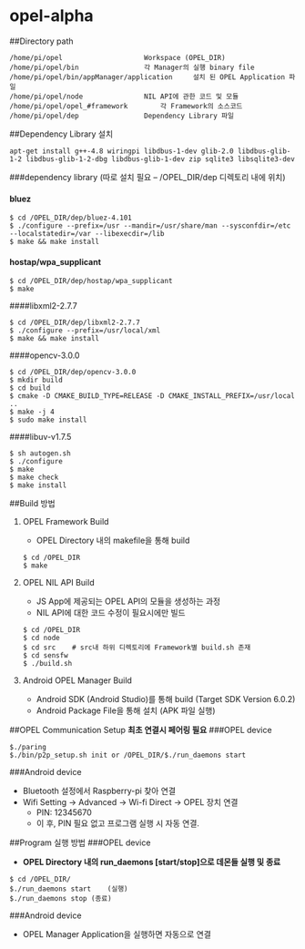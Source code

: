 # opel-alpha
##Directory path
```
/home/pi/opel 					 Workspace (OPEL_DIR)
/home/pi/opel/bin  				 각 Manager의 실행 binary file 
/home/pi/opel/bin/appManager/application	 설치 된 OPEL Application 파일
/home/pi/opel/node 				 NIL API에 관한 코드 및 모듈
/home/pi/opel/opel_#framework 		 각 Framework의 소스코드
/home/pi/opel/dep 				 Dependency Library 파일
```
##Dependency Library 설치
```
apt-get install g++-4.8 wiringpi libdbus-1-dev glib-2.0 libdbus-glib-1-2 libdbus-glib-1-2-dbg libdbus-glib-1-dev zip sqlite3 libsqlite3-dev 
```
###dependency library (따로 설치 필요 – /OPEL_DIR/dep 디렉토리 내에 위치)
#### bluez 
```
$ cd /OPEL_DIR/dep/bluez-4.101
$ ./configure --prefix=/usr --mandir=/usr/share/man --sysconfdir=/etc --localstatedir=/var --libexecdir=/lib 
$ make && make install
```

#### hostap/wpa_supplicant
```
$ cd /OPEL_DIR/dep/hostap/wpa_supplicant
$ make
```
####libxml2-2.7.7
```
$ cd /OPEL_DIR/dep/libxml2-2.7.7
$ ./configure --prefix=/usr/local/xml
$ make && make install
```
####opencv-3.0.0
```
$ cd /OPEL_DIR/dep/opencv-3.0.0
$ mkdir build
$ cd build
$ cmake -D CMAKE_BUILD_TYPE=RELEASE -D CMAKE_INSTALL_PREFIX=/usr/local ..
$ make -j 4
$ sudo make install
```
####libuv-v1.7.5
```
$ sh autogen.sh
$ ./configure
$ make
$ make check
$ make install
```

##Build 방법
1. OPEL Framework Build 
	* OPEL Directory 내의 makefile을 통해 build
	```
	$ cd /OPEL_DIR
	$ make
	```
2.	OPEL NIL API Build 
	* JS App에 제공되는 OPEL API의 모듈을 생성하는 과정 
	* NIL API에 대한 코드 수정이 필요시에만 빌드 
	```
	$ cd /OPEL_DIR
	$ cd node
	$ cd src    # src내 하위 디렉토리에 Framework별 build.sh 존재
	$ cd sensfw
	$ ./build.sh
	```

3.	Android OPEL Manager Build
	* Android SDK (Android Studio)를 통해 build (Target SDK Version 6.0.2)
	* Android Package File을 통해 설치 (APK 파일 실행)

##OPEL Communication Setup
**최초 연결시 페어링 필요**
###OPEL device
```
$./paring
$./bin/p2p_setup.sh init or /OPEL_DIR/$./run_daemons start
```
###Android device
* Bluetooth 설정에서 Raspberry-pi 찾아 연결
* Wifi Setting -> Advanced -> Wi-fi Direct -> OPEL 장치 연결
	* PIN: 12345670
	* 이 후, PIN 필요 없고 프로그램 실행 시 자동 연결.

##Program 실행 방법
###OPEL device
* **OPEL Directory 내의 run_daemons [start/stop]으로 데몬들 실행 및 종료**
```
$ cd /OPEL_DIR/
$./run_daemons start	(실행)
$./run_daemons stop	(종료)
```
###Android device
* OPEL Manager Application을 실행하면 자동으로 연결
 

